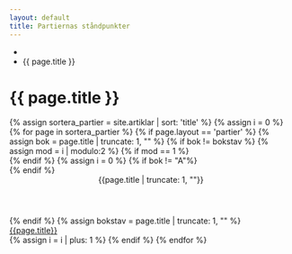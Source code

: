 ```yaml
--- 
layout: default 
title: Partiernas ståndpunkter 
---
```

<div class="container">
    <div class="row">
        <div class="col-md-8 col-md-offset-2">
            <ul class="breadcrumb">
                <li><a href="/"><i class="fa fa-home" aria-hidden="true"></i></a></li>
                <li class="active">{{ page.title }}</li>
            </ul>
        </div>
        <div class="col-md-8 col-md-offset-2">
            <h1 id="pageTitle">{{ page.title }}</h1>
        </div>
        <div class="col-md-8 col-md-offset-2">
            <div class="amneList">
            {% assign sortera_partier = site.artiklar | sort: 'title' %}
            {% assign i = 0 %}
            {% for page in sortera_partier %}
                {% if page.layout == 'partier'  %}
                    {% assign bok = page.title | truncate: 1, "" %}
                    {% if bok != bokstav  %}
                        {% assign mod = i | modulo:2 %}
                        {% if mod == 1 %}
                            <div class="listobjekt listline"></div>
                        {% endif %}
                        {% assign i = 0 %}
                        {% if bok != "A"%}
                            </div>
                        {% endif %}
                        <div class="bokstav w-100 pull-left">
                            <header>{{page.title | truncate: 1, ""}}</header>
                        </div>
                        <div class="listSection">
                    {% endif %}
                    {% assign bokstav = page.title | truncate: 1, "" %}
                    <div class="listobjekt pull-left">
                        <a href="{{ page.url }}">
                            <span>{{page.title}}</span>
                        </a>    
                    </div>
                    {% assign i = i | plus: 1 %}
                {% endif %}
            {% endfor %}
                <div class="listobjekt listline"></div>
            </div>
        </div>
    </div>
</div>
